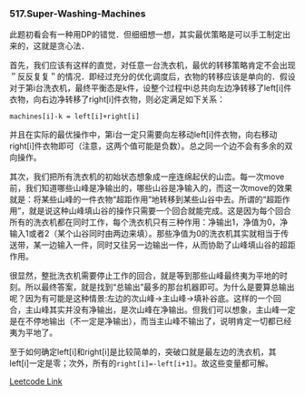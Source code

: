 ### 517.Super-Washing-Machines

此题初看会有一种用DP的错觉．但细细想一想，其实最优策略是可以手工制定出来的，这就是贪心法．

首先，我们应该有这样的直觉，对任意一台洗衣机，最优的转移策略肯定不会出现＂反反复复＂的情况．即经过充分的优化调度后，衣物的转移应该是单向的．假设对于第i台洗衣机，最终平衡态是k件，设整个过程中i总共向左边净转移了left[i]件衣物，向右边净转移了right[i]件衣物，则必定满足如下关系：
```
machines[i]-k = left[i]+right[i]
```
并且在实际的最优操作中，第i台一定只需要向左移动left[i]件衣物，向右移动right[i]件衣物即可（注意，这两个值可能是负数）。总之同一个边不会有多余的双向操作。

其次，我们把所有洗衣机的初始状态想象成一座连绵起伏的山峦。每一次move前，我们知道哪些山峰是净输出的，哪些山谷是净输入的，而这一次move的效果就是：将某些山峰的一件衣物“超距作用”地转移到某些山谷中去。所谓的“超距作用”，就是说这种山峰填山谷的操作只需要一个回合就能完成。这是因为每个回合所有的洗衣机都在同时工作，每个洗衣机只有三种作用：净输出1，净值为0，净输入1或者2（某个山谷同时由两边来填）。那些净值为0的洗衣机其实就相当于传送带，某一边输入一件，同时又往另一边输出一件，从而协助了山峰填山谷的超距作用。

很显然，整批洗衣机需要停止工作的回合，就是等到那些山峰最终夷为平地的时刻。所以最终答案，就是找到“总输出”最多的那台机器即可。为什么是要算总输出呢？因为有可能是这种情景:左边的次山峰->主山峰->填补谷底。这样的一个回合，主山峰其实并没有净输出，是次山峰在净输出。但我们可以想象，主山峰一定是在不停地输出（不一定是净输出），而当主山峰不输出了，说明肯定一切都已经夷为平地了。

至于如何确定left[i]和right[i]是比较简单的，突破口就是最左边的洗衣机，其left[i]一定是零；次外，所有的```right[i]=-left[i+1]```。故这些变量都可解。


[Leetcode Link](https://leetcode.com/problems/super-washing-machines)